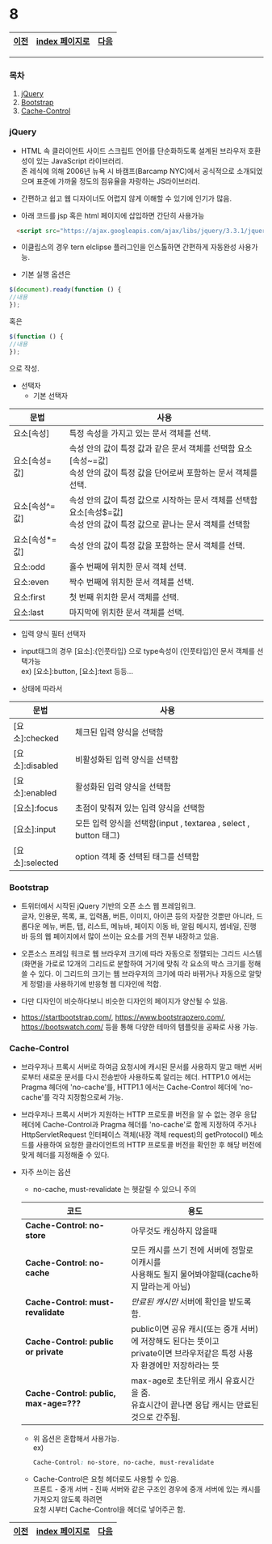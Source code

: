 # 8

[이전](./07_2.md)|[index 페이지로](./00index.md) |[다음](./09.md)
---|---|---
<hr>


### 목차

1. [jQuery](#jQuery)
1. [Bootstrap](#Bootstrap)
1. [Cache-Control](#Cache-Control)
### jQuery
  
  - HTML 속 클라이언트 사이드 스크립트 언어를 단순화하도록 설계된 브라우저 호환성이 있는 JavaScript 라이브러리.<br> 
  존 레식에 의해 2006년 뉴욕 시 바캠프(Barcamp NYC)에서 공식적으로 소개되었으며 표준에 가까울 정도의 점유율을 자랑하는 JS라이브러리.
  
  - 간편하고 쉽고 웹 디자이너도 어렵지 않게 이해할 수 있기에 인기가 많음.
  
  - 아래 코드를 jsp 혹은 html 페이지에 삽입하면 간단히 사용가능
  ```html
    <script src="https://ajax.googleapis.com/ajax/libs/jquery/3.3.1/jquery.min.js"></script>
  ```

  - 이클립스의 경우 tern elclipse 플러그인을 인스톨하면 간편하게 자동완성 사용가능.
  
  - 기본 실행 옵션은 
  ```js
  $(document).ready(function () {
  //내용
  });
  ```
  혹은
  ```js
  $(function () {
  //내용
  });
  ```
  으로 작성.
  
  - 선택자
    + 기본 선택자
    
 문법 | 사용 
  ---|---
   요소[속성]|특정 속성을 가지고 있는 문서 객체를 선택.
   요소[속성=값]|속성 안의 값이 특정 값과 같은 문서 객체를 선택함  요소[속성~=값]<br>  속성 안의 값이 특정 값을 단어로써 포함하는 문서 객체를 선택.
   요소[속성^=값]|속성 안의 값이 특정 값으로 시작하는 문서 객체를 선택함  요소[속성$=값]<br>  속성 안의 값이 특정 값으로 끝나는 문서 객체를 선택함
   요소[속성*=값]|속성 안의 값이 특정 값을 포함하는 문서 객체를 선택.
   요소:odd | 홀수 번째에 위치한 문서 객체 선택.
   요소:even| 짝수 번째에 위치한 문서 객체를 선택.  
   요소:first| 첫 번째 위치한 문서 객체를 선택.  
   요소:last | 마지막에 위치한 문서 객체를 선택.
  
   + 입력 양식 필터 선택자
 
   * input태그의 경우 [요소]:{인풋타입} 으로 type속성이 {인풋타입}인 문서 객체를 선택가능<br>
    ex) [요소]:button, [요소]:text 등등...
  
   * 상태에 따라서
    
   문법 | 사용 
     ---|---
     [요소]:checked| 체크된 입력 양식을 선택함
     [요소]:disabled| 비활성화된 입력 양식을 선택함
     [요소]:enabled| 활성화된 입력 양식을 선택함
     [요소]:focus| 초점이 맞춰져 있는 입력 양식을 선택함
     [요소]:input| 모든 입력 양식을 선택함(input , textarea , select , button 태그)
     [요소]:selected| option 객체 중 선택된 태그를 선택함
   
### Bootstrap
  
  - 트위터에서 시작된 jQuery 기반의 오픈 소스 웹 프레임워크.  <br>
  글자, 인용문, 목록, 표, 입력폼, 버튼, 이미지, 아이콘 등의 자잘한 것뿐만 아니라, 드롭다운 메뉴, 버튼, 탭, 리스트, 메뉴바, 페이지 이동 바, 알림 메시지, 썸네일, 진행 바 등의 웹 페이지에서 많이 쓰이는 요소를 거의 전부 내장하고 있음.
  
  - 오픈소스 프레임 워크로 웹 브라우저 크기에 따라 자동으로 정렬되는 그리드 시스템(화면을 가로로 12개의 그리드로 분할하여 거기에 맞춰 각 요소의 박스 크기를 정해 쓸 수 있다. 이 그리드의 크기는 웹 브라우저의 크기에 따라 바뀌거나 자동으로 알맞게 정렬)을 사용하기에 반응형 웹 디자인에 적합.
  
  - 다만 디자인이 비슷하다보니 비슷한 디자인의 페이지가 양산될 수 있음.
  
  - <https://startbootstrap.com/>, <https://www.bootstrapzero.com/>, <https://bootswatch.com/> 등을 통해 다양한 테마의 템플릿을 공짜로 사용 가능.

### Cache-Control

- 브라우저나 프록시 서버로 하여금 요청시에 캐시된 문서를 사용하지 말고 매번 서버로부터 새로운 문서를 다시 전송받아 사용하도록 알리는 헤더.
HTTP1.0 에서는 Pragma 헤더에 'no-cache'를, HTTP1.1 에서는 Cache-Control 헤더에 'no-cache'를 각각 지정함으로써 가능.

- 브라우저나 프록시 서버가 지원하는 HTTP 프로토콜 버전을 알 수 없는 경우 응답 헤더에 Cache-Control과 Pragma 헤더를 'no-cache'로 함께 지정하여 주거나 HttpServletRequest 인터페이스 객체(내장 객체 request)의 getProtocol() 메소드를 사용하여 요청한 클라이언트의 HTTP 프로토콜 버전을 확인한 후 해당 버전에 맞게 헤더를 지정해줄 수 있다.

- 자주 쓰이는 옵션
  
  + no-cache, must-revalidate 는 헷갈릴 수 있으니 주의
  
  코드  | 용도
  ---|---
  **Cache-Control: no-store** | 아무것도 캐싱하지 않을때
  **Cache-Control: no-cache** | 모든 캐시를 쓰기 전에 서버에 정말로 이캐시를 <br>사용해도 될지 물어봐야할때(cache하지 말라는게 아님)
  **Cache-Control: must-revalidate**| *만료된 캐시만* 서버에 확인을 받도록 함.
  **Cache-Control: public or private**| public이면 공유 캐시(또는 중개 서버)에 저장해도 된다는 뜻이고<br> private이면 브라우저같은 특정 사용자 환경에만 저장하라는 뜻
  **Cache-Control: public, max-age=???**| max-age로 초단위로 캐시 유효시간을 줌.<br> 유효시간이 끝나면 응답 캐시는 만료된 것으로 간주됨.
  
  + 위 옵션은 혼합해서 사용가능.<br>
  ex)<br>
    ```css
    Cache-Control: no-store, no-cache, must-revalidate
    ```
  +  Cache-Control은 요청 헤더로도 사용할 수 있음.<br> 
  프론트 - 중개 서버 - 진짜 서버와 같은 구조인 경우에 중개 서버에 있는 캐시를 가져오지 않도록 하려면 <br>
  요청 시부터 Cache-Control을 헤더로 넣어주곤 함.
  
  
[이전](./07_2.md)|[index 페이지로](./00index.md) |[다음](./09.md)
---|---|---
